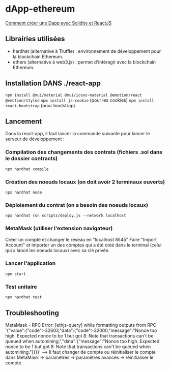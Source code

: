 # dApp-ethereum

[Comment créer une Dapp avec Solidity et ReactJS](https://www.youtube.com/watch?v=poyVa6yd4X8)

## Librairies utilisées

- hardhat (alternative à Truffle) : environnement de développement pour la blockchain Ethereum.
- ethers (alternative à web3.js) : permet d'intéragir avec la blockchain Ethereum.

## Installation DANS ./react-app

`npm install @mui/material @mui/icons-material @emotion/react @emotion/styled`
`npm install js-cookie` (pour les cookies)
`npm install react-bootstrap` (pour bootstrap)

## Lancement

Dans la react-app, il faut lancer la commande suivante pour lancer le serveur de développement :

### Compilation des changements des contrats (fichiers .sol dans le dossier contracts)

`npx hardhat compile`

### Création des noeuds locaux (on doit avoir 2 terminaux ouverts)

`npx hardhat node`

### Déploiement du contrat (on a besoin des noeuds locaux)

`npx hardhat run scripts/deploy.js --network localhost`

### MetaMask (utiliser l'extension navigateur)

Créer un compte et changer le réseau en "localhost 8545"
Faire "Import Account" et importer un des comptes qui a été créé dans le terminal (celui qui a lancé les noeuds locaux) avec sa clé privée.

### Lancer l'application

`npm start`

### Test unitaire

`npx hardhat test`

## Troubleshooting

MetaMask - RPC Error: [ethjs-query] while formatting outputs from RPC '{"value":{"code":-32603,"data":{"code":-32000,"message":"Nonce too high. Expected nonce to be 1 but got 8. Note that transactions can't be queued when automining.","data":{"message":"Nonce too high. Expected nonce to be 1 but got 8. Note that transactions can't be queued when automining."}}}}'
--> Il faut changer de compte ou réinitialiser le compte dans MetaMask -> paramètres -> paramètres avancés -> réinitialiser le compte
